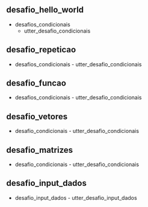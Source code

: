 ## desafio_hello_world
* desafios_condicionais
    - utter_desafio_condicionais

## desafio_repeticao
* desafios_condicionais
      - utter_desafio_condicionais

## desafio_funcao
* desafios_condicionais
      - utter_desafio_condicionais

## desafio_vetores
* desafio_condicionais
      - utter_desafio_condicionais

## desafio_matrizes
* desafio_condicionais
      - utter_desafio_condicionais

## desafio_input_dados
* desafio_input_dados
      - utter_desafio_input_dados